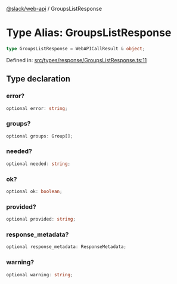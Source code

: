 [@slack/web-api](../index.md) / GroupsListResponse

# Type Alias: GroupsListResponse

```ts
type GroupsListResponse = WebAPICallResult & object;
```

Defined in: [src/types/response/GroupsListResponse.ts:11](https://github.com/slackapi/node-slack-sdk/blob/main/packages/web-api/src/types/response/GroupsListResponse.ts#L11)

## Type declaration

### error?

```ts
optional error: string;
```

### groups?

```ts
optional groups: Group[];
```

### needed?

```ts
optional needed: string;
```

### ok?

```ts
optional ok: boolean;
```

### provided?

```ts
optional provided: string;
```

### response\_metadata?

```ts
optional response_metadata: ResponseMetadata;
```

### warning?

```ts
optional warning: string;
```
